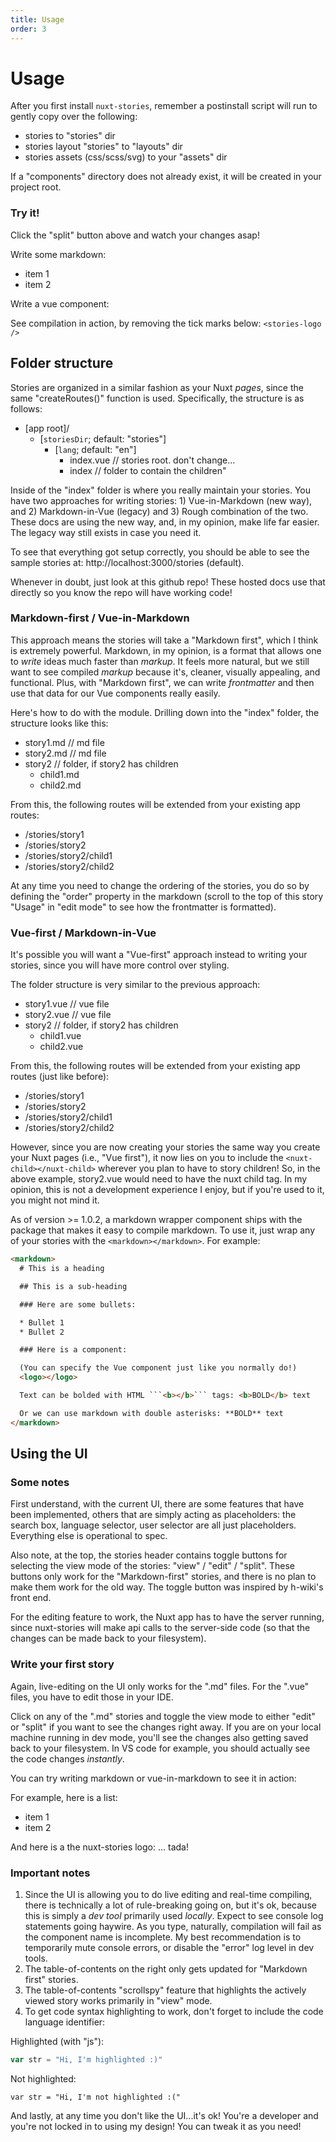```yaml
---
title: Usage
order: 3
---
```


# Usage

After you first install `nuxt-stories`, remember a postinstall script will run to gently copy over the following:

* stories to "stories" dir
* stories layout "stories" to "layouts" dir
* stories assets (css/scss/svg) to your "assets" dir

If a "components" directory does not already exist, it will be created in your project root.

### Try it!

Click the "split" button above and watch your changes asap!

Write some markdown:
* item 1
* item 2

Write a vue component:
<stories-logo />

See compilation in action, by removing the tick marks below:
`<stories-logo />`

## Folder structure

Stories are organized in a similar fashion as your Nuxt *pages*, since the same "createRoutes()" function is used. Specifically, the structure is as follows:

- [app root]/
  - [`storiesDir`; default: "stories"]
    - [`lang`; default: "en"]
      - index.vue // stories root. don't change...
      - index // folder to contain the children"

Inside of the "index" folder is where you really maintain your stories. You have two approaches for writing stories: 1) Vue-in-Markdown (new way), and 2) Markdown-in-Vue (legacy) and 3) Rough combination of the two. These docs are using the new way, and, in my opinion, make life far easier. The legacy way still exists in case you need it.

To see that everything got setup correctly, you should be able to see the sample stories at: http://localhost:3000/stories (default).

Whenever in doubt, just look at this github repo! These hosted docs use that directly so you know the repo will have working code!

### Markdown-first / Vue-in-Markdown

This approach means the stories will take a "Markdown first", which I think is extremely powerful. Markdown, in my opinion, is a format that allows one to *write* ideas much faster than *markup*. It feels more natural, but we still want to see compiled *markup* because it's, cleaner, visually appealing, and functional. Plus, with "Markdown first", we can write *frontmatter* and then use that data for our Vue components really easily. 

Here's how to do with the module. Drilling down into the "index" folder, the structure looks like this:

- story1.md // md file
- story2.md // md file
- story2 // folder, if story2 has children
  - child1.md 
  - child2.md  

From this, the following routes will be extended from your existing app routes:
- /stories/story1
- /stories/story2
- /stories/story2/child1
- /stories/story2/child2

At any time you need to change the ordering of the stories, you do so by defining the "order" property in the markdown (scroll to the top of this story "Usage" in "edit mode" to see how the frontmatter is formatted). 

### Vue-first / Markdown-in-Vue

It's possible you will want a "Vue-first" approach instead to writing your stories, since you will have more control over styling.

The folder structure is very similar to the previous approach:

- story1.vue // vue file
- story2.vue // vue file
- story2 // folder, if story2 has children
  - child1.vue 
  - child2.vue  

From this, the following routes will be extended from your existing app routes (just like before):
- /stories/story1
- /stories/story2
- /stories/story2/child1
- /stories/story2/child2

However, since you are now creating your stories the same way you create your Nuxt pages (i.e., "Vue first"), it now lies on you to include the `<nuxt-child></nuxt-child>` wherever you plan to have to story children! So, in the above example, story2.vue would need to have the nuxt child tag. In my opinion, this is not a development experience I enjoy, but if you're used to it, you might not mind it.

As of version >= 1.0.2, a markdown wrapper component ships with the package that makes it easy to compile markdown. To use it, just wrap any of your stories with the `<markdown></markdown>`. For example:

```html
<markdown>
  # This is a heading

  ## This is a sub-heading

  ### Here are some bullets:

  * Bullet 1
  * Bullet 2

  ### Here is a component:

  (You can specify the Vue component just like you normally do!)
  <logo></logo>

  Text can be bolded with HTML ```<b></b>``` tags: <b>BOLD</b> text

  Or we can use markdown with double asterisks: **BOLD** text
</markdown>
```

## Using the UI

### Some notes
First understand, with the current UI, there are some features that have been implemented, others that are simply acting as placeholders: the search box, language selector, user selector are all just placeholders. Everything else is operational to spec.

Also note, at the top, the stories header contains toggle buttons for selecting the view mode of the stories: "view" / "edit" / "split". These buttons only work for the "Markdown-first" stories, and there is no plan to make them work for the old way. The toggle button was inspired by h-wiki's front end.

For the editing feature to work, the Nuxt app has to have the server running, since nuxt-stories will make api calls to the server-side code (so that the changes can be made back to your filesystem). 

### Write your first story

Again, live-editing on the UI only works for the ".md" files. For the ".vue" files, you have to edit those in your IDE. 

Click on any of the ".md" stories and toggle the view mode to either "edit" or "split" if you want to see the changes right away. If you are on your local machine running in dev mode, you'll see the changes also getting saved back to your filesystem. In VS code for example, you should actually see the code changes *instantly*. 

You can try writing markdown or vue-in-markdown to see it in action:

For example, here is a list:
* item 1
* item 2

And here is a the nuxt-stories logo:
<stories-logo /> ... tada!

### Important notes

1. Since the UI is allowing you to do live editing and real-time compiling, there is technically a lot of rule-breaking going on, but it's ok, because this is simply a *dev tool* primarily used *locally*. Expect to see console log statements going haywire. As you type, naturally, compilation will fail as the component name is incomplete. My best recommendation is to temporarily mute console errors, or disable the "error" log level in dev tools.
1. The table-of-contents on the right only gets updated for "Markdown first" stories. 
1. The table-of-contents "scrollspy" feature that highlights the actively viewed story works primarily in "view" mode. 
1. To get code syntax highlighting to work, don't forget to include the code language identifier:

Highlighted (with "js"):
```js
var str = "Hi, I'm highlighted :)"
```

Not highlighted:
```
var str = "Hi, I'm not highlighted :("
```

And lastly, at any time you don't like the UI...it's ok! You're a developer and you're not locked in to using my design! You can tweak it as you need!


